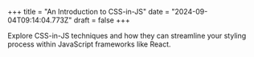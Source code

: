 +++
title = "An Introduction to CSS-in-JS"
date = "2024-09-04T09:14:04.773Z"
draft = false
+++

  Explore CSS-in-JS techniques and how they can streamline your styling process within JavaScript frameworks like React.
        